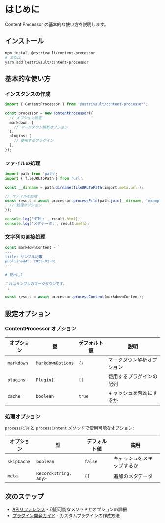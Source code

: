 # はじめに

Content Processor の基本的な使い方を説明します。

## インストール

```bash
npm install @estrivault/content-processor
# または
yarn add @estrivault/content-processor
```

## 基本的な使い方

### インスタンスの作成

```typescript
import { ContentProcessor } from '@estrivault/content-processor';

const processor = new ContentProcessor({
  // オプション設定
  markdown: {
    // マークダウン解析オプション
  },
  plugins: [
    // 使用するプラグイン
  ],
});
```

### ファイルの処理

```typescript
import path from 'path';
import { fileURLToPath } from 'url';

const __dirname = path.dirname(fileURLToPath(import.meta.url));

// ファイルを処理
const result = await processor.processFile(path.join(__dirname, 'example.md'), {
  // 処理オプション
});

console.log('HTML:', result.html);
console.log('メタデータ:', result.meta);
```

### 文字列の直接処理

```typescript
const markdownContent = `
---
title: サンプル記事
publishedAt: 2023-01-01
---

# 見出し1

これはサンプルのマークダウンです。
`;

const result = await processor.processContent(markdownContent);
```

## 設定オプション

### ContentProcessor オプション

| オプション | 型                | デフォルト値 | 説明                       |
| ---------- | ----------------- | ------------ | -------------------------- |
| `markdown` | `MarkdownOptions` | `{}`         | マークダウン解析オプション |
| `plugins`  | `Plugin[]`        | `[]`         | 使用するプラグインの配列   |
| `cache`    | `boolean`         | `true`       | キャッシュを有効にするか   |

### 処理オプション

`processFile` と `processContent` メソッドで使用可能なオプション:

| オプション  | 型                    | デフォルト値 | 説明                       |
| ----------- | --------------------- | ------------ | -------------------------- |
| `skipCache` | `boolean`             | `false`      | キャッシュをスキップするか |
| `meta`      | `Record<string, any>` | `{}`         | 追加のメタデータ           |

## 次のステップ

- [APIリファレンス](./api-reference.md) - 利用可能なメソッドとオプションの詳細
- [プラグイン開発ガイド](./plugins.md) - カスタムプラグインの作成方法
